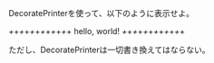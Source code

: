 
DecoratePrinterを使って、以下のように表示せよ。

*+*+*+*+*+*+*+*+*+*+*+*+
hello, world!
*+*+*+*+*+*+*+*+*+*+*+*+

ただし、DecoratePrinterは一切書き換えてはならない。
